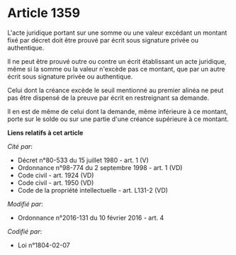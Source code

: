 # Article 1359

L'acte juridique portant sur une somme ou une valeur excédant un montant fixé par décret doit être prouvé par écrit sous
signature privée ou authentique.

Il ne peut être prouvé outre ou contre un écrit établissant un acte juridique, même si la somme ou la valeur n'excède pas ce
montant, que par un autre écrit sous signature privée ou authentique.

Celui dont la créance excède le seuil mentionné au premier alinéa ne peut pas être dispensé de la preuve par écrit en
restreignant sa demande.

Il en est de même de celui dont la demande, même inférieure à ce montant, porte sur le solde ou sur une partie d'une créance
supérieure à ce montant.

**Liens relatifs à cet article**

_Cité par_:

  - Décret n°80-533 du 15 juillet 1980 - art. 1 (V)
  - Ordonnance n°98-774 du 2 septembre 1998 - art. 1 (VD)
  - Code civil - art. 1924 (VD)
  - Code civil - art. 1950 (VD)
  - Code de la propriété intellectuelle - art. L131-2 (VD)

_Modifié par_:

  - Ordonnance n°2016-131 du 10 février 2016 - art. 4

_Codifié par_:

  - Loi n°1804-02-07
